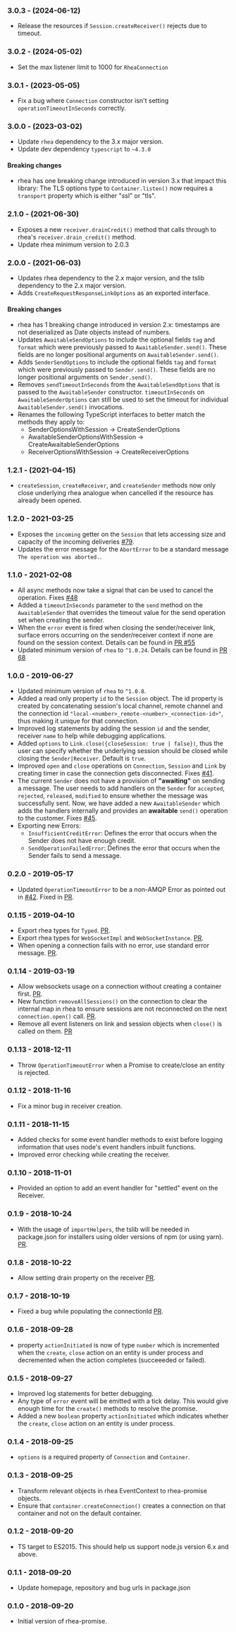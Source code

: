 ### 3.0.3 - (2024-06-12)

- Release the resources if `Session.createReceiver()` rejects due to timeout.

### 3.0.2 - (2024-05-02)

- Set the max listener limit to 1000 for `RheaConnection`

### 3.0.1 - (2023-05-05)

- Fix a bug where `Connection` constructor isn't setting `operationTimeoutInSeconds` correctly.

### 3.0.0 - (2023-03-02)

- Update `rhea` dependency to the 3.x major version.
- Update dev dependency `typescript` to `~4.3.0`

#### Breaking changes

- rhea has one breaking change introduced in version 3.x that impact this library: The TLS options type to `Container.listen()` now requires a `transport` property which is either "ssl" or "tls".

### 2.1.0 - (2021-06-30)

- Exposes a new `receiver.drainCredit()` method that calls through to rhea's
  `receiver.drain_credit()` method.
- Update rhea minimum version to 2.0.3

### 2.0.0 - (2021-06-03)

- Updates rhea dependency to the 2.x major version, and the tslib dependency to the 2.x major version.
- Adds `CreateRequestResponseLinkOptions` as an exported interface.

#### Breaking changes

- rhea has 1 breaking change introduced in version 2.x: timestamps are not deserialized as Date objects instead of numbers.
- Updates `AwaitableSendOptions` to include the optional fields `tag` and `format` which were previously passed to `AwaitableSender.send()`. These fields are no longer positional arguments on `AwaitableSender.send()`.
- Adds `SenderSendOptions` to include the optional fields `tag` and `format` which were previously passed to `Sender.send()`. These fields are no longer positional arguments on `Sender.send()`.
- Removes `sendTimeoutInSeconds` from the `AwaitableSendOptions` that is passed to the `AwaitableSender` constructor. `timeoutInSeconds` on `AwaitableSenderOptions` can still be used to set the timeout for individual `AwaitableSender.send()` invocations.
- Renames the following TypeScript interfaces to better match the methods they apply to:
  - SenderOptionsWithSession -> CreateSenderOptions
  - AwaitableSenderOptionsWithSession -> CreateAwaitableSenderOptions
  - ReceiverOptionsWithSession -> CreateReceiverOptions

### 1.2.1 - (2021-04-15)

- `createSession`, `createReceiver`, and `createSender` methods now only close underlying rhea analogue when cancelled if the resource has already been opened.

### 1.2.0 - 2021-03-25

- Exposes the `incoming` getter on the `Session` that lets accessing size and capacity of the incoming deliveries [#79](https://github.com/amqp/rhea-promise/pull/79).
- Updates the error message for the `AbortError` to be a standard message `The operation was aborted.`.

### 1.1.0 - 2021-02-08

- All async methods now take a signal that can be used to cancel the operation. Fixes [#48](https://github.com/amqp/rhea-promise/issues/48)
- Added a `timeoutInSeconds` parameter to the `send` method on the `AwaitableSender` that overrides the timeout value for the send operation set when creating the sender.
- When the `error` event is fired when closing the sender/receiver link, surface errors occurring on the sender/receiver context if none are found on the session context. Details can be found in [PR #55](https://github.com/amqp/rhea-promise/pull/55)
- Updated minimum version of `rhea` to `^1.0.24`. Details can be found in [PR 68](https://github.com/amqp/rhea-promise/pull/68)

### 1.0.0 - 2019-06-27

- Updated minimum version of `rhea` to `^1.0.8`.
- Added a read only property `id` to the `Session` object. The id property is created by concatenating session's local channel, remote channel and the connection id `"local-<number>_remote-<number>_<connection-id>"`, thus making it unique for that connection.
- Improved log statements by adding the session `id` and the sender, receiver `name` to help while debugging applications.
- Added `options` to `Link.close({closeSession: true | false})`, thus the user can specify whether the underlying session should be closed while closing the `Sender|Receiver`. Default is `true`.
- Improved `open` and `close` operations on `Connection`, `Session` and `Link` by creating timer in case the connection gets disconnected. Fixes [#41](https://github.com/amqp/rhea-promise/issues/41).
- The current `Sender` does not have a provision of **"awaiting"** on sending a message. The user needs to add handlers on the `Sender` for `accepted`, `rejected`, `released`, `modified` to ensure whether the message was successfully sent.
  Now, we have added a new `AwaitableSender` which adds the handlers internally and provides an **awaitable** `send()` operation to the customer. Fixes [#45](https://github.com/amqp/rhea-promise/issues/45).
- Exporting new Errors:
  - `InsufficientCreditError`: Defines the error that occurs when the Sender does not have enough credit.
  - `SendOperationFailedError`: Defines the error that occurs when the Sender fails to send a message.

### 0.2.0 - 2019-05-17

- Updated `OperationTimeoutError` to be a non-AMQP Error as pointed out in [#42](https://github.com/amqp/rhea-promise/issues/42). Fixed in [PR](https://github.com/amqp/rhea-promise/pull/43).

### 0.1.15 - 2019-04-10

- Export rhea types for `Typed`. [PR](https://github.com/amqp/rhea-promise/pull/36).
- Export rhea types for `WebSocketImpl` and `WebSocketInstance`. [PR](https://github.com/amqp/rhea-promise/pull/38).
- When opening a connection fails with no error, use standard error message. [PR](https://github.com/amqp/rhea-promise/pull/27).

### 0.1.14 - 2019-03-19

- Allow websockets usage on a connection without creating a container first. [PR](https://github.com/amqp/rhea-promise/pull/32).
- New function `removeAllSessions()` on the connection to clear the internal map in rhea to ensure
  sessions are not reconnected on the next `connection.open()` call. [PR](https://github.com/amqp/rhea-promise/pull/33).
- Remove all event listeners on link and session objects when `close()` is called on them. [PR](https://github.com/amqp/rhea-promise/pull/34)

### 0.1.13 - 2018-12-11

- Throw `OperationTimeoutError` when a Promise to create/close an entity is rejected.

### 0.1.12 - 2018-11-16

- Fix a minor bug in receiver creation.

### 0.1.11 - 2018-11-15

- Added checks for some event handler methods to exist before logging information that uses node's
  event handlers inbuilt functions.
- Improved error checking while creating the receiver.

### 0.1.10 - 2018-11-01

- Provided an option to add an event handler for "settled" event on the Receiver.

### 0.1.9 - 2018-10-24

- With the usage of `importHelpers`, the tslib will be needed in package.json for installers using older versions of npm (or using yarn). [PR](https://github.com/amqp/rhea-promise/pull/16).

### 0.1.8 - 2018-10-22

- Allow setting drain property on the receiver [PR](https://github.com/amqp/rhea-promise/pull/14).

### 0.1.7 - 2018-10-19

- Fixed a bug while populating the connectionId [PR](https://github.com/amqp/rhea-promise/pull/11).

### 0.1.6 - 2018-09-28

- property `actionInitiated` is now of type `number` which is incremented when the `create`, `close`
  action on an entity is under process and decremented when the action completes (succeeeded or failed).

### 0.1.5 - 2018-09-27

- Improved log statements for better debugging.
- Any type of `error` event will be emitted with a tick delay. This would give enough time for the
  `create()` methods to resolve the promise.
- Added a new `boolean` property `actionInitiated` which indicates whether the `create`, `close`
  action on an entity is under process.

### 0.1.4 - 2018-09-25

- `options` is a required property of `Connection` and `Container`.

### 0.1.3 - 2018-09-25

- Transform relevant objects in rhea EventContext to rhea-promise objects.
- Ensure that `container.createConnection()` creates a connection on that container and not on
  the default container.

### 0.1.2 - 2018-09-20

- TS target to ES2015. This should help us support node.js version 6.x and above.

### 0.1.1 - 2018-09-20

- Update homepage, repository and bug urls in package.json

### 0.1.0 - 2018-09-20

- Initial version of rhea-promise.
